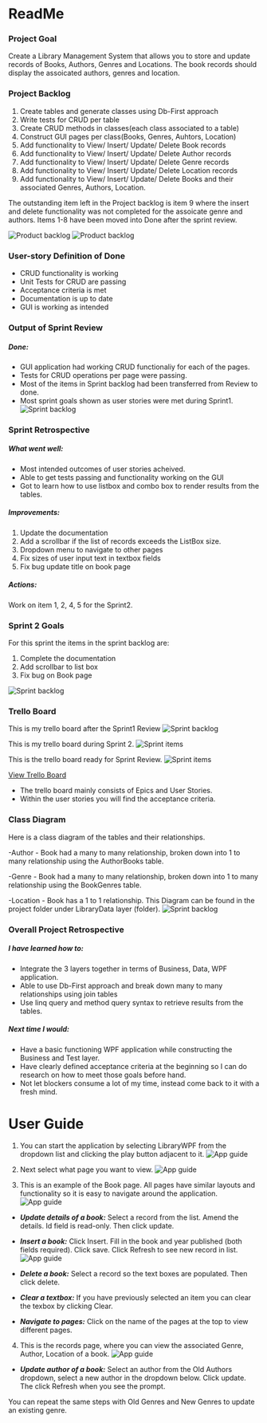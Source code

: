 # ReadMe

### Project Goal

Create a Library Management System that allows you to store and update records of Books, Authors, Genres and Locations.
The book records should display the assoicated authors, genres and location.

### Project Backlog
1.	Create tables and generate classes using Db-First approach
2.  Write tests for CRUD per table
3.  Create CRUD methods in classes(each class associated to a table)
4.  Construct GUI pages per class(Books, Genres, Auhtors, Location)
5.  Add functionality to View/ Insert/ Update/ Delete Book records 
6.	Add functionality to View/ Insert/ Update/ Delete Author records 
7.	Add functionality to View/ Insert/ Update/ Delete Genre records 
8.	Add functionality to View/ Insert/ Update/ Delete Location records 
9.	Add functionality to View/ Insert/ Update/ Delete Books and their associated Genres, Authors, Location. 

The outstanding item left in the Project backlog is item 9 where the insert and delete functionality was not completed for the assoicate genre and authors.
Items 1-8 have been moved into Done after the sprint review.

![Product backlog](Pbacklog1.png)
![Product backlog](Pbacklog2.png)

### User-story Definition of Done
* CRUD functionality is working
* Unit Tests for CRUD are passing
* Acceptance criteria is met
* Documentation is up to date
* GUI is working as intended

### Output of Sprint Review
##### Done:
* GUI application had working CRUD functionaliy for each of the pages.
* Tests for CRUD operations per page were passing.
* Most of the items in Sprint backlog had been transferred from Review to done.
* Most sprint goals shown as user stories were met during Sprint1.
![Sprint backlog](images/SprintReview1.png)

### Sprint Retrospective

##### What went well: 
* Most intended outcomes of user stories acheived.
* Able to get tests passing and functionality working on the GUI
* Got to learn how to use listbox and combo box to render results from the tables.

##### Improvements:
1. Update the documentation
2. Add a scrollbar if the list of records exceeds the ListBox size.
3. Dropdown menu to navigate to other pages
4. Fix sizes of user input text in textbox fields
5. Fix bug update title on book page

##### Actions:
Work on item 1, 2, 4, 5 for the Sprint2.

### Sprint 2 Goals
For this sprint the items in the sprint backlog are:

1. Complete the documentation
2. Add scrollbar to list box
3. Fix bug on Book page

![Sprint backlog](Sbacklog.png)

### Trello Board
This is my trello board after the Sprint1 Review
![Sprint backlog](SprintReview1.png)

This is my trello board during Sprint 2.
![Sprint items](Sprint2.png)

This is the trello board ready for Sprint Review.
![Sprint items](Sprint2Review.png)

[View Trello Board](https://trello.com/b/ED0l1XcJ/day-planner)
- The trello board mainly consists of Epics and User Stories.
- Within the user stories you will find the acceptance criteria.

### Class Diagram
Here is a class diagram of the tables and their relationships.

-Author - Book had a many to many relationship, broken down into 1 to many relationship using the AuthorBooks table.

-Genre - Book had a many to many relationship, broken down into 1 to many relationship using the BookGenres table.

-Location - Book has a 1 to 1 relationship.
This Diagram can be found in the project folder under LibraryData layer (folder).
![Sprint backlog](ClassDiagram.png)

### Overall Project Retrospective

##### I have learned how to:
- Integrate the 3 layers together in terms of Business, Data, WPF application.
- Able to use Db-First approach and break down many to many relationships using join tables
- Use linq query and method query syntax to retrieve results from the tables.

##### Next time I would: 
- Have a basic functioning WPF application while constructing the Business and Test layer.
- Have clearly defined acceptance criteria at the beginning so I can do research on how to meet those goals before hand.
- Not let blockers consume a lot of my time, instead come back to it with a fresh mind.

# User Guide
1. You can start the application by selecting LibraryWPF from the dropdown list and clicking the play button adjacent to it.
![App guide](startWPF.png)

2. Next select what page you want to view.
![App guide](images/Home.png)

3. This is an example of the Book page. All pages have similar layouts and functionality so it is easy to navigate around the application.
![App guide](Book.png)

- _**Update details of a book:**_ Select a record from the list. Amend the details. Id field is read-only. Then click update.

* _**Insert a book:**_ Click Insert. Fill in the book and year published (both fields required). Click save. Click Refresh to see new record in list.
![App guide](Insert.png)

* _**Delete a book:**_ Select a record so the text boxes are populated. Then click delete.

* _**Clear a textbox:**_ If you have previously selected an item you can clear the texbox by clicking Clear.

* _**Navigate to pages:**_ Click on the name of the pages at the top to view different pages.

4. This is the records page, where you can view the associated Genre, Author, Location of a book.
![App guide](Records.png)
- _**Update author of a book:**_ Select an author from the Old Authors dropdown, select a new author in the dropdown below. 
Click update. The click Refresh when you see the prompt.

You can repeat the same steps with Old Genres and New Genres to update an existing genre.
